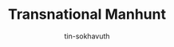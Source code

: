 ---
title: Transnational Manhunt
categories: ['Chinese']
thumb: 'https://img.youtube.com/vi/h4PP3X--i_0/maxresdefault.jpg'
pudate: 2024-06-05T21:35:41
videos: 2024-06-05-21-34-44
author: tin-sokhavuth
---